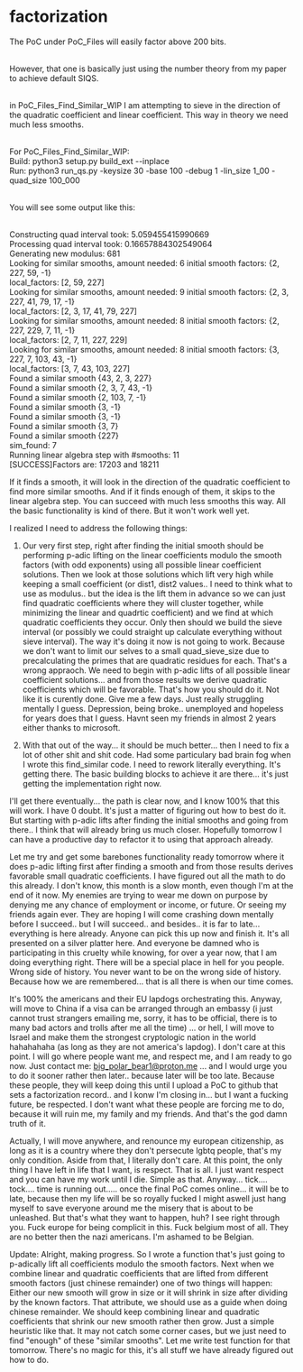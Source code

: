 # factorization

The PoC under PoC_Files will easily factor above 200 bits. </br></br>

However, that one is basically just using the number theory from my paper to achieve default SIQS. </br></br>

in PoC_Files_Find_Similar_WIP I am attempting to sieve in the direction of the quadratic coefficient and linear coefficient. This way in theory we need much less smooths.</br></br>

For PoC_Files_Find_Similar_WIP:</br>
Build: python3 setup.py build_ext --inplace</br>
Run: python3 run_qs.py -keysize 30 -base 100 -debug 1 -lin_size 1_00 -quad_size 100_000</br></br>

You will see some output like this:</br></br>

Constructing quad interval took: 5.059455415990669</br>
Processing quad interval took: 0.16657884302549064</br>
Generating new modulus:  681</br>
Looking for similar smooths, amount needed: 6 initial smooth factors: {2, 227, 59, -1}</br>
local_factors:  [2, 59, 227]</br>
Looking for similar smooths, amount needed: 9 initial smooth factors: {2, 3, 227, 41, 79, 17, -1}</br>
local_factors:  [2, 3, 17, 41, 79, 227]</br>
Looking for similar smooths, amount needed: 8 initial smooth factors: {2, 227, 229, 7, 11, -1}</br>
local_factors:  [2, 7, 11, 227, 229]</br>
Looking for similar smooths, amount needed: 8 initial smooth factors: {3, 227, 7, 103, 43, -1}</br>
local_factors:  [3, 7, 43, 103, 227]</br>
Found a similar smooth {43, 2, 3, 227}</br>
Found a similar smooth {2, 3, 7, 43, -1}</br>
Found a similar smooth {2, 103, 7, -1}</br>
Found a similar smooth {3, -1}</br>
Found a similar smooth {3, -1}</br>
Found a similar smooth {3, 7}</br>
Found a similar smooth {227}</br>
sim_found:  7</br>
Running linear algebra step with #smooths:  11</br>
[SUCCESS]Factors are: 17203 and 18211</br>

If it finds a smooth, it will look in the direction of  the quadratic coefficient to find more similar smooths. And if it finds enough of them, it skips to the linear algebra step. You can succeed with much less smooths this way.
All the basic functionality is kind of there. But it won't work well yet.

I realized I need to address the following things:

1. Our very first step, right after finding the initial smooth should be performing p-adic lifting on the linear coefficients modulo the smooth factors (with odd exponents) using all possible linear coefficient solutions.
   Then we look at those solutions which lift very high while keeping a small coefficient (or dist1, dist2 values.. I need to think what to use as modulus.. but the idea is the lift them in advance so we can just find quadratic coefficients where they will cluster together, while minimizing the linear and quadrtic coefficient) and we find at which quadratic coefficients they occur. Only then should we build the sieve interval (or possibly we could straight up calculate everything without sieve interval). The way it's doing it now is not going to work. Because we don't want to limit our selves to a small quad_sieve_size due to precalculating the primes that are quadratic residues for each. That's a wrong appraoch. We need to begin with p-adic lifts of all possible linear coefficient solutions... and from those results we derive quadratic coefficients which will be favorable. That's how you should do it. Not like it is curently done. Give me a few days. Just really struggling mentally I guess. Depression, being broke.. unemployed and hopeless for years does that I guess. Havnt seen my friends in almost 2 years either thanks to microsoft.

2. With that out of the way... it should be much better... then I need to fix a lot of other shit and shit code. Had some particulary bad brain fog when I wrote this find_similar code. I need to rework literally everything.  It's getting there. The basic building blocks to achieve it are there... it's just getting the implementation right now.

I'll get there eventually... the path is clear now, and I know 100% that this will work. I have 0 doubt. It's just a matter of figuring out how to best do it. But starting with p-adic lifts after finding the initial smooths and going from there.. I think that will already bring us much closer. Hopefully tomorrow I can have a productive day to refactor it to using that approach already.

Let me try and get some barebones functionality ready tomorrow where it does p-adic lifting first after finding a smooth and from those results derives favorable small quadratic coefficients. I have figured out all the math to do this already. I don't know, this month is a slow month, even though I'm at the end of it now. My enemies are trying to wear me down on purpose by denying me any chance of employment or income, or future. Or seeing my friends again ever. They are hoping I will come crashing down mentally before I succeed.. but I will succeed.. and besides.. it is far to late... everything is here already. Anyone can pick this up now and finish it. It's all presented on a silver platter here. And everyone be damned who is participating in this cruelty while knowing, for over a year now, that I am doing everything right. There will be a special place in hell for you people. Wrong side of history. You never want to be on the wrong side of history. Because how we are remembered... that is all there is when our time comes.

It's 100% the americans and their EU lapdogs orchestrating this. Anyway, will move to China if a visa can be arranged through an embassy (i just cannot trust strangers emailing me, sorry, it has to be official, there is to many bad actors and trolls after me all the time) ... or hell, I will move to Israel and make them the strongest cryptologic nation in the world hahahahaha (as long as they are not america's lapdog). I don't care at this point. I will go where people want me, and respect me, and I am ready to go now. Just contact me: big_polar_bear1@proton.me ... and I would urge you to do it sooner rather then later.. because later will be too late. Because these people, they will keep doing this until I upload a PoC to github that sets a factorization record.. and I konw I'm closing in... but I want a fucking future, be respected. I don't want what these people are forcing me to do, because it will ruin me, my family and my friends. And that's the god damn truth of it.

Actually, I will move anywhere, and renounce my european citizenship, as long as it is a country where they don't persecute lgbtq people, that's my only condition. Aside from that, I literally don't care. At this point, the only thing I have left in life that I want, is respect. That is all. I just want respect and you can have my work until I die. Simple as that. Anyway... tick.... tock.... time is running out..... once the final PoC comes online... it will be to late, because then my life will be so royally fucked I might aswell just hang myself to save everyone around me the misery that is about to be unleashed. But that's what they want to happen, huh? I see right through you. Fuck europe for being complicit in this. Fuck belgium most of all. They are no better then the nazi americans. I'm ashamed to be Belgian.

Update: Alright, making progress. So I wrote a function that's just going to p-adically lift all coefficients modulo the smooth factors. Next when we combine linear and quadratic coefficients that are lifted from different smooth factors (just chinese remainder) one of two things will happen: Either our new smooth will grow in size or it will shrink in size after dividing by the known factors. That attribute, we should use as a guide when doing chinese remainder. We should keep combining linear and quadratic coefficients that shrink our new smooth rather then grow. Just a simple heuristic like that. It may not catch some corner cases, but we just need to find "enough" of these "similar smooths". Let me write test function for that tomorrow. There's no magic for this, it's all stuff we have already figured out how to do.
